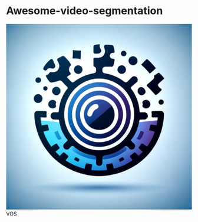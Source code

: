 # Awesome-video-segmentation


[![小图标](https://github.com/yahooo-m/Awesome-video-segmentation/blob/main/img/VOS.png)](https://github.com/yahooo-m/Awesome-video-segmentation/blob/main/VOS.md) VOS
